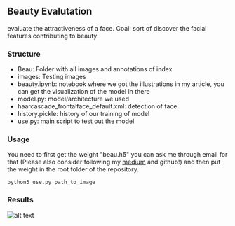 ## Beauty Evalutation
evaluate the attractiveness of a face. Goal: sort of discover the facial features contributing to beauty

### Structure
- Beau: Folder with all images and annotations of index
- images: Testing images
- beauty.ipynb: notebook where we got the illustrations in my article, you can get the visualization of the model in there
- model.py: model/architecture we used
- haarcascade_frontalface_default.xml: detection of face
- history.pickle: history of our training of model
- use.py: main script to test out the model

### Usage
You need to first get the weight "beau.h5" you can ask me through email for that (Please also consider following my [medium](https://medium.com/@michaelchan_2146) and github!) and then put the weight in the root folder of the repository.
```
python3 use.py path_to_image
```

### Results
![alt text](https://github.com/miki998/beauty_evaluate/outscarlett.jpg "Logo Title Text 1")
